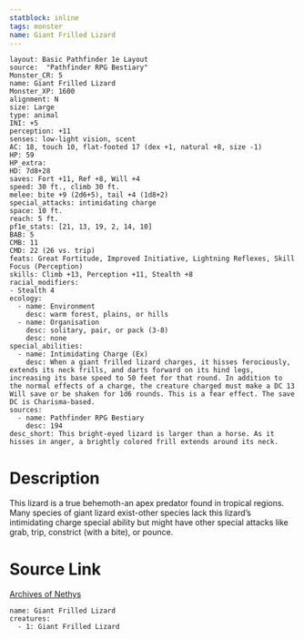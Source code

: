 ```yaml
---
statblock: inline
tags: monster
name: Giant Frilled Lizard
---
```

```statblock
layout: Basic Pathfinder 1e Layout
source:  "Pathfinder RPG Bestiary"
Monster_CR: 5
name: Giant Frilled Lizard
Monster_XP: 1600
alignment: N
size: Large
type: animal
INI: +5
perception: +11
senses: low-light vision, scent
AC: 18, touch 10, flat-footed 17 (dex +1, natural +8, size -1)
HP: 59
HP_extra: 
HD: 7d8+28
saves: Fort +11, Ref +8, Will +4
speed: 30 ft., climb 30 ft.
melee: bite +9 (2d6+5), tail +4 (1d8+2)
special_attacks: intimidating charge
space: 10 ft.
reach: 5 ft.
pf1e_stats: [21, 13, 19, 2, 14, 10]
BAB: 5
CMB: 11
CMD: 22 (26 vs. trip)
feats: Great Fortitude, Improved Initiative, Lightning Reflexes, Skill Focus (Perception)
skills: Climb +13, Perception +11, Stealth +8
racial_modifiers:
- Stealth 4
ecology:
  - name: Environment
    desc: warm forest, plains, or hills
  - name: Organisation
    desc: solitary, pair, or pack (3-8)
    desc: none
special_abilities:
  - name: Intimidating Charge (Ex)
    desc: When a giant frilled lizard charges, it hisses ferociously, extends its neck frills, and darts forward on its hind legs, increasing its base speed to 50 feet for that round. In addition to the normal effects of a charge, the creature charged must make a DC 13 Will save or be shaken for 1d6 rounds. This is a fear effect. The save DC is Charisma-based.
sources:
  - name: Pathfinder RPG Bestiary
    desc: 194
desc_short: This bright-eyed lizard is larger than a horse. As it hisses in anger, a brightly colored frill extends around its neck.
```
# Description
This lizard is a true behemoth-an apex predator found in tropical regions. Many species of giant lizard exist-other species lack this lizard’s intimidating charge special ability but might have other special attacks like grab, trip, constrict (with a bite), or pounce.
# Source Link
[Archives of Nethys](https://aonprd.com/MonsterDisplay.aspx?ItemName=Giant%20Frilled%20Lizard)
```encounter-table
name: Giant Frilled Lizard
creatures:
  - 1: Giant Frilled Lizard
```
